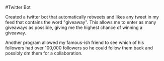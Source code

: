 #Twitter Bot

Created a twitter bot that automatically retweets and likes
any tweet in my feed that contains the word 
"giveaway". This allows me to enter as many giveaways as possible,
giving me the highest chance of winning a giveaway. 

Another program allowed my famous-ish friend to see which of his followers
had over 100,000 followers so he could follow them back
and possibly dm them for a collaboration.
